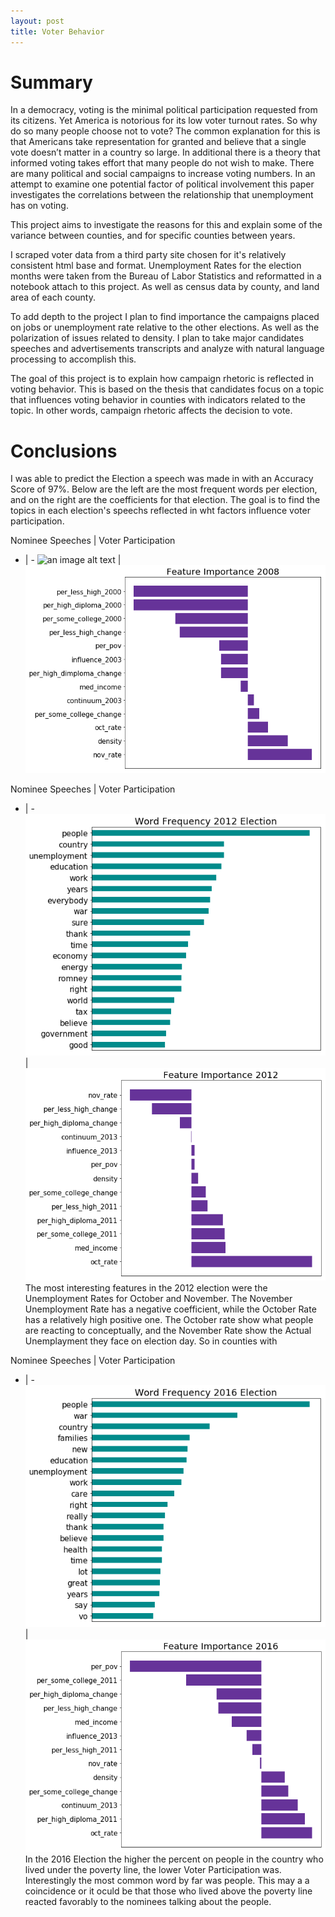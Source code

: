 ```yaml
---
layout: post
title: Voter Behavior
---
```


# Summary
In a democracy, voting is the minimal political participation requested from its citizens. Yet America is notorious for its low voter turnout rates. So why do so many people choose not to vote? The common explanation for this is that Americans take representation for granted and believe that a single vote doesn’t matter in a country so large. In additional there is a theory that informed voting takes effort that many people do not wish to make. There are many political and social campaigns to increase voting numbers. In an attempt to examine one potential factor of political involvement this paper investigates the correlations between the relationship that unemployment has on voting. 

This project aims to investigate the reasons for this and explain some of the variance between counties, and for specific counties between years. 

I scraped voter data from a third party site chosen for it's relatively consistent html base and format. Unemployment Rates for the election months were taken from the Bureau of Labor Statistics and reformatted in a notebook attach to this project. As well as census data by county, and land area of each county.

To add depth to the project I plan to find importance the campaigns placed on jobs or unemployment rate relative to the other elections. As well as the polarization of issues related to density. I plan to take major candidates speeches and advertisements transcripts and analyze with natural language processing to accomplish this.

The goal of this project is to explain how campaign rhetoric is reflected in voting behavior. This is based on the thesis that candidates focus on a topic that influences voting behavior in counties with indicators related to the topic. In other words, campaign rhetoric affects the decision to vote.

# Conclusions

I was able to predict the Election a speech was made in with an Accuracy Score of 97%. Below are the left are the most frequent words per election, and on the right are the coefficients for that election. The goal is to find the topics in each election's speechs reflected in wht factors influence voter participation.

Nominee Speeches | Voter Participation 
- | - 
![an image alt text](/images/Voter_images/words_2008.png "Coefficients Graph 2008") | ![an image alt text](/images/Voter_images/total_feat_2008.png "Word Frequency Graph")


Nominee Speeches | Voter Participation 
- | - 
![an image alt text](/images/Voter_images/words_2012.png "Coefficients Graph 2008") | ![an image alt text](/images/Voter_images/total_feat_2012.png "Word Frequency Graph")
The most interesting features in the 2012 election were the Unemployment Rates for October and November. The November Unemployment Rate has a negative coefficient, while the October Rate has a relatively high positive one. The October rate show what people are reacting to conceptually, and the November Rate show the Actual Unemplayment they face on election day. So in counties with 

Nominee Speeches | Voter Participation 
- | - 
![an image alt text](/images/Voter_images/words_2016.png "Coefficients Graph 2008") | ![an image alt text](/images/Voter_images/total_feat_2016.png "Word Frequency Graph")
In the 2016 Election the higher the percent on people in the country who lived under the poverty line, the lower Voter Participation was. Interestingly the most common word by far was people. This may a a coincidence or it oculd be that those who lived above the poverty line reacted favorably to the nominees talking about the people.


